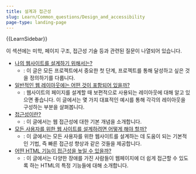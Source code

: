 ```yaml
---
title: 설계과 접근성
slug: Learn/Common_questions/Design_and_accessibility
page-type: landing-page
---
```


{{LearnSidebar}}

이 섹션에는 미학, 페이지 구조, 접근성 기술 등과 관련된 질문이 나열되어 있습니다.

- [나의 웹사이트를 설계하기 위해서는?](/ko/docs/Learn/Common_questions/Design_and_accessibility/Thinking_before_coding)
  - : 이 글은 모든 프로젝트에서 중요한 첫 단계, 프로젝트를 통해 달성하고 싶은 것을 정의하기를 다룹니다.
- [일반적인 웹 레이아웃에는 어떤 것이 포함되어 있을까?](/ko/docs/Learn/Common_questions/Design_and_accessibility/Common_web_layouts)
  - : 웹사이트의 페이지를 설계할 때 보편적으로 사용되는 레이아웃에 대해 알고 있으면 좋습니다. 이 글에서는 몇 가지 대표적인 예시를 통해 각각의 레이아웃을 구성하는 부분을 살펴봅니다.
- [접근성이란?](/ko/docs/Learn/Common_questions/Design_and_accessibility/What_is_accessibility)
  - : 이 글에서는 웹 접근성에 대한 기본 개념을 소개합니다.
- [모든 사용자를 위한 웹 사이트를 설계하려면 어떻게 해야 할까?](/ko/docs/Learn/Common_questions/Design_and_accessibility/Design_for_all_types_of_users)
  - : 이 글에서는 모든 사용자를 위한 웹사이트를 설계하는 데 도움이 되는 기본적인 기법, 즉 빠른 접근성 향상과 같은 것들을 제공합니다.
- [어떤 HTML 기능이 접근성을 높일 수 있을까?](/ko/docs/Learn/Common_questions/Design_and_accessibility/HTML_features_for_accessibility)
  - : 이 글에서는 다양한 장애를 가진 사람들이 웹페이지에 더 쉽게 접근할 수 있도록 하는 HTML의 특정 기능들에 대해 소개합니다.
